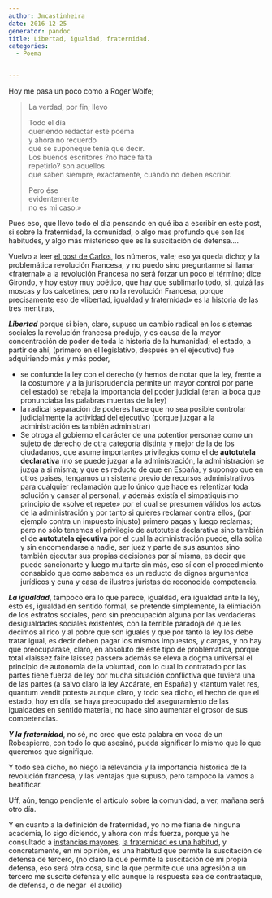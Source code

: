 ```yaml
---
author: Jmcastinheira
date: 2016-12-25
generator: pandoc
title: Libertad, igualdad, fraternidad.
categories:
  - Poema


---
```




Hoy me pasa un poco como a Roger Wolfe;

> La verdad, por fin; llevo
>
> Todo el día\
> queriendo redactar este poema\
> y ahora no recuerdo\
> qué se suponeque tenía que decir.\
> Los buenos escritores ?no hace falta\
> repetirlo? son aquellos\
> que saben siempre, exactamente, cuándo no deben escribir.
>
> Pero ése\
> evidentemente\
> no es mi caso.»

Pues eso, que llevo todo el día pensando en qué iba a escribir en este
post, si sobre la fraternidad, la comunidad, o algo más profundo que son
las habitudes, y algo más misterioso que es la suscitación de
defensa....

Vuelvo a leer [el post de
Carlos](http://carlosboyle.blogspot.com/2008/06/definicin-de-fraternidad-beta-1-i.html),
los números, vale; eso ya queda dicho; y la problemática revolución
Francesa, y no puedo sino preguntarme si llamar «fraternal» a la
revolución Francesa no será forzar un poco el término; dice Girondo, y
hoy estoy muy poético, que hay que sublimarlo todo, si, quizá las moscas
y los calcetines, pero no la revolución Francesa, porque precisamente
eso de «libertad, igualdad y fraternidad» es la historia de las tres
mentiras,

***Libertad*** porque si bien, claro, supuso un cambio radical en los
sistemas sociales la revolución francesa produjo, y es causa de la mayor
concentración de poder de toda la historia de la humanidad; el estado, a
partir de ahí, (primero en el legislativo, después en el ejecutivo) fue
adquiriendo más y más poder,

-   se confunde la ley con el derecho (y hemos de notar que la ley,
    frente a la costumbre y a la jurisprudencia permite un mayor control
    por parte del estado) se rebaja la importancia del poder judicial
    (eran la boca que pronunciaba las palabras muertas de la ley)
  -   la radical separación de poderes hace que no sea posible controlar
    judicialmente la actividad del ejecutivo (porque juzgar a la
    administración es también administrar)
  -   Se otroga al gobierno el carácter de una potentior personae como un
    sujeto de derecho de otra categoría distinta y mejor de la de los
    ciudadanos, que asume importantes privilegios como el de
    **autotutela declarativa** (no se puede juzgar a la administración,
    la administración se juzga a si misma; y que es reducto de que en
    España, y supongo que en otros paises, tengamos un sistema previo de
    recursos administrativos para cualquier reclamación que lo único que
    hace es relentizar toda solución y cansar al personal, y además
    existía el simpatiquísimo principio de «solve et repete» por el cual
    se presumen válidos los actos de la administración y por tanto si
    quieres reclamar contra ellos, (por ejemplo contra un impuesto
    injusto) primero pagas y luego reclamas; pero no sólo tenemos el
    privilegio de autotutela declarativa sino también el de **autotutela
    ejecutiva** por el cual la administración puede, ella solita y sin
    encomendarse a nadie, ser juez y parte de sus asuntos sino también
    ejecutar sus propias decisiones por sí misma, es decir que puede
    sancionarte y luego multarte sin más, eso sí con el procedimiento
    consabido que como sabemos es un reducto de dignos argumentos
    jurídicos y cuna y casa de ilustres juristas de reconocida
    competencia.

***La igualdad***, tampoco era lo que parece, igualdad, era igualdad
ante la ley, esto es, igualdad en sentido formal, se pretende
simplemente, la elimiación de los estratos sociales, pero sin
preocupación alguna por las verdaderas desigualdades sociales
existentes, con la terrible paradoja de que les decimos al rico y al
pobre que son iguales y que por tanto la ley los debe tratar igual, es
decir deben pagar los mismos impuestos, y cargas, y no hay que
preocuparase, claro, en absoluto de este tipo de problematica, porque
total «laissez faire laissez passer» además se eleva a dogma universal
el principio de autonomía de la voluntad, con lo cual lo contratado por
las partes tiene fuerza de ley por mucha situación conflictiva que
tuviera una de las partes (a salvo claro la ley Azcárate, en España) y
«tantum valet res, quantum vendit potest» aunque claro, y todo sea
dicho, el hecho de que el estado, hoy en día, se haya preocupado del
aseguramiento de las igualdades en sentido material, no hace sino
aumentar el grosor de sus competencias.

***Y la fraternidad***, no sé, no creo que esta palabra en voca de un
Robespierre, con todo lo que asesinó, pueda significar lo mismo que lo
que queremos que signifique.

Y todo sea dicho, no niego la relevancia y la importancia histórica de
la revolución francesa, y las ventajas que supuso, pero tampoco la vamos
a beatificar.

Uff, aún, tengo pendiente el artículo sobre la comunidad, a ver, mañana
será otro día.

Y en cuanto a la definición de fraternidad, yo no me fiaría de ninguna
academia, lo sigo diciendo, y ahora con más fuerza, porque ya he
consultado a [instancias mayores](http://www.zubiri.net/portada2/), [la
fraternidad es una
habitud](http://entelequia.bligoo.com/content/view/212361/Problemas_conceptuales_e_impresiones.html),
y concretamente, en mi opinión, es una habitud que permite la
suscitación de defensa de tercero, (no claro la que permite la
suscitación de mi propia defensa, eso será otra cosa, sino la que
permite que una agresión a un tercero me suscite defensa y ello aunque
la respuesta sea de contraataque, de defensa, o de negar  el auxilio)
